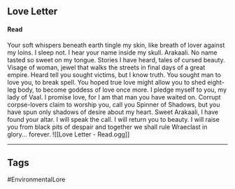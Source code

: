 ## Love Letter
#### Read
Your soft whispers beneath earth tingle my skin, like breath of lover against my loins. I sleep not. I hear your name inside my skull. Arakaali. No name tasted so sweet on my tongue. Stories I have heard, tales of cursed beauty. Visage of woman, jewel that walks the streets in final days of a great empire. Heard tell you sought victims, but I know truth. You sought man to love you, to break spell. You hoped true love might allow you to shed eight-leg body, to become goddess of love once more. I pledge myself to you, my lady of Vaal. I promise love, for I am that man you have waited on. Corrupt corpse-lovers claim to worship you, call you Spinner of Shadows, but you have spun only shadows of desire about my heart. Sweet Arakaali, I have found your altar. I will speak the call. I will return you to beauty. I will raise you from black pits of despair and together we shall rule Wraeclast in glory... forever.
![[Love Letter - Read.ogg]]

---
## Tags
#EnvironmentalLore
